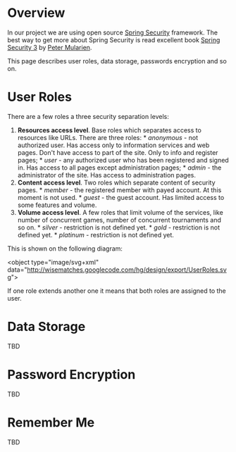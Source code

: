 # Overview #
In our project we are using open source [Spring Security](http://static.springsource.org/spring-security/site/index.html) framework. The best way to get more about Spring Security is read excellent book [Spring Security 3](http://www.springsecuritybook.com) by [Peter Mularien](http://www.mularien.com/blog/).

This page describes user roles, data storage, passwords encryption and so on.

# User Roles #
There are a few roles a three security separation levels:
  1. **Resources access level**. Base roles which separates access to resources like URLs. There are three roles:
    * _anonymous_ - not authorized user. Has access only to information services and web pages. Don't have access to part of the site. Only to info and register pages;
    * _user_ - any authorized user who has been registered and signed in. Has access to all pages except administration pages;
    * _admin_ - the administrator of the site. Has access to administration pages.
  1. **Content access level**. Two roles which separate content of security pages.
    * _member_ - the registered member with payed account. At this moment is not used.
    * _guest_ - the guest account. Has limited access to some features and volume.
  1. **Volume access level**. A few roles that limit volume of the services, like number of concurrent games, number of concurrent tournaments and so on.
    * _silver_ - restriction is not defined yet.
    * _gold_ - restriction is not defined yet.
    * _platinum_ - restriction is not defined yet.

This is shown on the following diagram:



&lt;object type="image/svg+xml" data="http://wisematches.googlecode.com/hg/design/export/UserRoles.svg"&gt;



If one role extends another one it means that both roles are assigned to the user.

# Data Storage #
TBD

# Password Encryption #
TBD

# Remember Me #
TBD